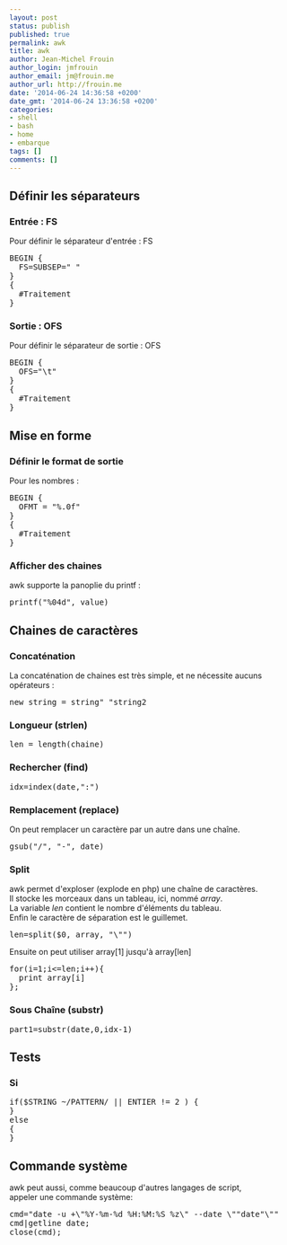 ```yaml
---
layout: post
status: publish
published: true
permalink: awk
title: awk
author: Jean-Michel Frouin
author_login: jmfrouin
author_email: jm@frouin.me
author_url: http://frouin.me
date: '2014-06-24 14:36:58 +0200'
date_gmt: '2014-06-24 13:36:58 +0200'
categories:
- shell
- bash
- home
- embarque
tags: []
comments: []
---
```

<h2>Définir les séparateurs</h2>
<h3>Entrée : FS</h3>
<p>Pour définir le séparateur d'entrée : FS</p>
<pre class="brush:shell">BEGIN { 
  FS=SUBSEP=" "
}
{
  #Traitement
}</pre>
<!--more-->
<h3>Sortie : OFS</h3>
<p>Pour définir le séparateur de sortie : OFS</p>
<pre class="brush:shell">BEGIN { 
  OFS="\t"
}
{
  #Traitement
}</pre>
<h2>Mise en forme</h2>
<h3>Définir le format de sortie</h3>
<p>Pour les nombres : </p>
<pre class="brush:shell">BEGIN { 
  OFMT = "%.0f"
}
{
  #Traitement
}</pre>
<h3>Afficher des chaines</h3>
<p>awk supporte la panoplie du printf : </p>
<pre class="brush:shell">
printf("%04d", value)
</pre>
<h2>Chaines de caractères</h2>
<h3>Concaténation</h3>
<p>La concaténation de chaines est très simple, et ne nécessite aucuns opérateurs : </p>
<pre class="brush:shell">
new_string = string" "string2 
</pre>
<h3>Longueur (strlen)</h3>
<pre class="brush:shell">
len = length(chaine)
</pre>
<h3>Rechercher (find)</h3>
<pre class="brush:shell">
idx=index(date,":")
</pre>
<h3>Remplacement (replace)</h3>
<p>On peut remplacer un caractère par un autre dans une chaîne.</p>
<pre class="brush:shell">
gsub("/", "-", date)
</pre>
<h3>Split</h3>
<p>awk permet d'exploser (explode en php) une chaîne de caractères.<br />
Il stocke les morceaux dans un tableau, ici, nommé <em>array</em>.<br />
La variable <em>len</em> contient le nombre d'éléments du tableau.<br />
Enfin le caractère de séparation est le guillemet.</p>
<pre class="brush:shell">
len=split($0, array, "\"")
</pre>
<p>Ensuite on peut utiliser array[1] jusqu'à array[len]</p>
<pre class="brush:shell">
for(i=1;i<=len;i++){
  print array[i]
};
</pre>
<h3>Sous Chaîne (substr)</h3>
<pre class="brush:shell">
part1=substr(date,0,idx-1)
</pre>
<h2>Tests</h2>
<h3>Si</h3>
<pre class="brush:shell">
if($STRING ~/PATTERN/ || ENTIER != 2 ) {
}
else
{
}
</pre>
<h2>Commande système</h2>
<p>awk peut aussi, comme beaucoup d'autres langages de script,<br />
appeler une commande système: </p>
<pre class="brush:shell">
cmd="date -u +\"%Y-%m-%d %H:%M:%S %z\" --date \""date"\""
cmd|getline date; 
close(cmd);
</pre>
<!-- Matomo -->
<script type="text/javascript">
  var _paq = window._paq || [];
  /* tracker methods like "setCustomDimension" should be called before "trackPageView" */
  _paq.push(['trackPageView']);
  _paq.push(['enableLinkTracking']);
  (function() {
    var u="//stats.frouin.me/";
    _paq.push(['setTrackerUrl', u+'matomo.php']);
    _paq.push(['setSiteId', '1']);
    var d=document, g=d.createElement('script'), s=d.getElementsByTagName('script')[0];
    g.type='text/javascript'; g.async=true; g.defer=true; g.src=u+'matomo.js'; s.parentNode.insertBefore(g,s);
  })();
</script>
<!-- End Matomo Code -->
